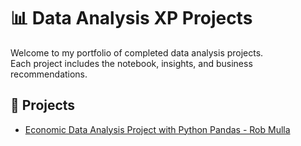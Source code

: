 # 📊 Data Analysis XP Projects

Welcome to my portfolio of completed data analysis projects.  
Each project includes the notebook, insights, and business recommendations.  

## 🔗 Projects
- [Economic Data Analysis Project with Python Pandas - Rob Mulla ](./Economic-Analysis-with-Pandas-Rob-Mulla/README.md)
